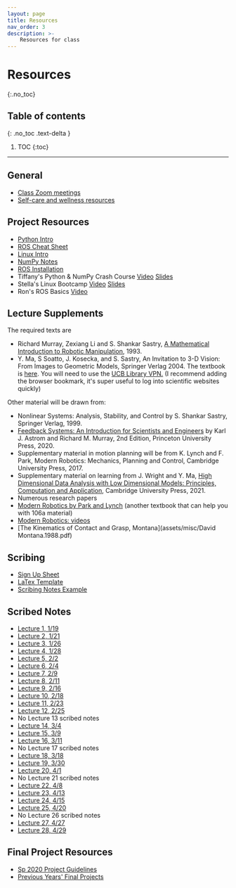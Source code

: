 ```yaml
---
layout: page
title: Resources
nav_order: 3
description: >-
    Resources for class
---
```


# Resources
{:.no_toc}

## Table of contents
{: .no_toc .text-delta }

1. TOC
{:toc}

---
## General
- <a href="https://berkeley.zoom.us/s/91438087917">Class Zoom meetings</a>
- <a href="https://docs.google.com/document/d/16PCs4Sbj7_umLd0PeCSyZXmgHYstW9cnrNjbURezPro/edit?usp=sharing">Self-care and wellness resources</a>

## Project Resources

- [Python Intro](assets/labs/resources/python_intro.pdf)
- [ROS Cheat Sheet](assets/labs/resources/ROS_cheat_sheet.pdf)
- [Linux Intro](assets/labs/resources/linux_intro.pdf)
- [NumPy Notes](assets/labs/resources/numpy_notes.pdf)
- [ROS Installation](assets/labs/resources/ROS_installation.pdf)
- Tiffany's Python & NumPy Crash Course [Video](https://www.youtube.com/watch?v=VJqbBfldUA0) [Slides](https://docs.google.com/presentation/d/1eIrtNVbQjC0Q-ueunNR6APtRpLtZBzlFfeABmp63eNw/edit?usp=sharing)
- Stella's Linux Bootcamp [Video](https://www.youtube.com/watch?v=fpt1wutdu10) [Slides](https://docs.google.com/presentation/d/1Yip52Hs7v36rLFD6M4RlU22KnoVtl5WQV0TBaejjsr0/edit?usp=sharing)
- Ron's ROS Basics [Video](https://www.youtube.com/watch?v=qFVtJcGoJvw)

## Lecture Supplements 

The required texts are
- Richard Murray, Zexiang Li and S. Shankar Sastry, <a href="https://ucb-ee106.github.io/eecs106b-fa22/assets/MLS.pdf">A Mathematical Introduction to Robotic Manipulation</a>, 1993. 
- Y. Ma, S Soatto, J. Kosecka, and S. Sastry, An Invitation to 3-D Vision: From Images to Geometric Models, Springer Verlag 2004. The textbook is <a href="https://link.springer.com/book/10.1007/978-0-387-21779-6">here</a>. You will need to use the <a href="https://www.lib.berkeley.edu/help/connect-off-campus">UCB Library VPN.</a> (I recommend adding the browser bookmark, it's super useful to log into scientific websites quickly)

Other material will be drawn from:
- Nonlinear Systems: Analysis, Stability, and Control by S. Shankar Sastry, Springer Verlag, 1999. 
- <a href="https://www.cds.caltech.edu/~murray/books/AM05/pdf/am08-complete_22Feb09.pdf">Feedback Systems: An Introduction for Scientists and Engineers</a> by Karl J. Astrom and Richard M. Murray, 2nd Edition, Princeton University Press, 2020.
- Supplementary material in motion planning will be from K. Lynch and F. Park, Modern Robotics: Mechanics, Planning and Control, Cambridge University Press, 2017. 
- Supplementary material on learning from J. Wright and Y. Ma, <a href="https://book-wright-ma.github.io/">High Dimensional Data Analysis with Low Dimensional Models: Principles, Computation and Application</a>, Cambridge University Press, 2021.
- Numerous research papers
- [Modern Robotics by Park and Lynch](http://hades.mech.northwestern.edu/images/7/7f/MR.pdf) (another textbook that can help you with 106a material) 
- [Modern Robotics: videos](https://www.youtube.com/watch?v=jVu-Hijns70&list=PLggLP4f-rq02vX0OQQ5vrCxbJrzamYDfx)
- [The Kinematics of Contact and Grasp, Montana](assets/misc/David Montana.1988.pdf)

## Scribing
- [Sign Up Sheet](https://docs.google.com/spreadsheets/d/19ZnrGzym7u1ieQ_kDXKwOcLRFRhPp-rywk5e4XF7gzs/edit?usp=sharing)
- [LaTex Template](assets/template.tex)
- [Scribing Notes Example](assets/Linear_Systems___Professor_Ma.pdf)

## Scribed Notes
- [Lecture 1, 1/19](assets/scribe/scribe_lec1.pdf)
- [Lecture 2, 1/21](assets/scribe/scribe_lec2.pdf)
- [Lecture 3, 1/26](assets/scribe/scribe_lec3.pdf)
- [Lecture 4, 1/28](assets/scribe/scribe_lec4.pdf)
- [Lecture 5, 2/2](assets/scribe/scribe_lec5.pdf)
- [Lecture 6, 2/4](assets/scribe/scribe_lec6.pdf)
- [Lecture 7, 2/9](assets/scribe/scribe_lec7.pdf)
- [Lecture 8, 2/11](assets/scribe/scribe_lec8.pdf)
- [Lecture 9, 2/16](assets/scribe/scribe_lec9.pdf)
- [Lecture 10, 2/18](assets/scribe/scribe_lec10.pdf)
- [Lecture 11, 2/23](assets/scribe/scribe_lec11.pdf)
- [Lecture 12, 2/25](assets/scribe/scribe_lec12.pdf)
- No Lecture 13 scribed notes
- [Lecture 14, 3/4](assets/scribe/scribe_lec14.pdf)
- [Lecture 15, 3/9](assets/scribe/scribe_lec15.pdf)
- [Lecture 16, 3/11](assets/scribe/scribe_lec16.pdf)
- No Lecture 17 scribed notes
- [Lecture 18, 3/18](assets/scribe/scribe_lec18.pdf)
- [Lecture 19, 3/30](assets/scribe/scribe_lec19.pdf)
- [Lecture 20, 4/1](assets/scribe/scribe_lec20.pdf)
- No Lecture 21 scribed notes
- [Lecture 22, 4/8](assets/scribe/scribe_lec22.pdf)
- [Lecture 23, 4/13](assets/scribe/scribe_lec23.pdf)
- [Lecture 24, 4/15](assets/scribe/scribe_lec24.pdf)
- [Lecture 25, 4/20](assets/scribe/scribe_lec25.pdf)
- No Lecture 26 scribed notes
- [Lecture 27, 4/27](assets/scribe/scribe_lec27.pdf)
- [Lecture 28, 4/29](assets/scribe/scribe_lec28.pdf)

## Final Project Resources
- [Sp 2020 Project Guidelines](assets/proj/ProjectGuidelines.pdf)
- [Previous Years' Final Projects](assets/proj/prevProjects.zip)

